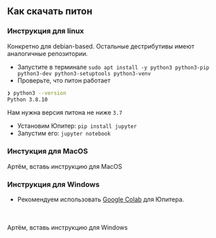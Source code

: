 ## Как скачать питон
### Инструкция для linux
Конкретно для debian-based. Остальные дестрибутивы имеют аналогичные репозитории.
- Запустите в терминале `sudo apt install -y python3 python3-pip python3-dev python3-setuptools python3-venv`
- Проверьте, что питон работает 
```bash
❯ python3 --version
Python 3.8.10
```
Нам нужна версия питона не ниже `3.7`
- Установим Юпитер: `pip install jupyter`
- Запустим его: `jupyter notebook`

### Инстукция для MacOS
Артём, вставь инструкцию для MacOS

### Инструкция для Windows
- Рекомендуем использовать [Google Colab](https://research.google.com/colaboratory/) для Юпитера.  

<br><br>
Артём, вставь инструкцию для Windows